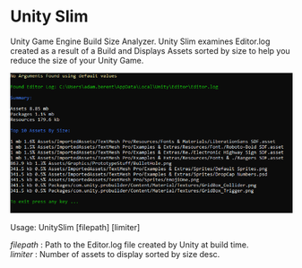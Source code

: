 # Unity Slim

Unity Game Engine Build Size Analyzer.  Unity Slim examines Editor.log created as a result of a Build and Displays Assets sorted by size to help you reduce the size of your Unity Game.

![UnitySlim Screenshot](https://github.com/3583Bytes/UnitySlim/blob/master/Screenshots/UnitySlimScreenshot.PNG)


Usage: UnitySlim [filepath] [limiter]

*filepath* : Path to the Editor.log file created by Unity at build time.  
*limiter* : Number of assets to display sorted by size desc.                    
